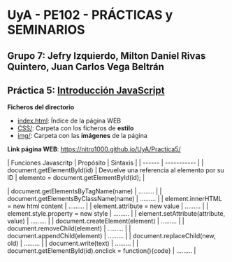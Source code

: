 # UyA - PE102 - PRÁCTICAS y SEMINARIOS
## Grupo 7: Jefry Izquierdo, Milton Daniel Rivas Quintero, Juan Carlos Vega Beltrán


## Práctica 5: [Introducción JavaScript](https://nitro1000.github.io/UyA/Practica5/)

**Ficheros del directorio**
  - [index.html]( ): Índice de la página WEB
  - [CSS/]( ): Carpeta con los ficheros de **estilo**
  - [img/]( ): Carpeta con las **imágenes** de la página

**Link página WEB**: https://nitro1000.github.io/UyA/Practica5/


| Funciones Javascritp                    | Propósito                                     |     Sintaxis |
| ------                                  | -----------               |
| document.getElementById(id)             | Devuelve una referencia al elemento por su ID | elemento = document.getElementById(id); |


| document.getElementsByTagName(name)     | .........    |
| document.getElementsByClassName(name)   | .........    |
| element.innerHTML = new html content    | .........    |
| element.attribute = new value           | .........    |
| element.style.property = new style      | .........    |
| element.setAttribute(attribute, value)  | .........    |
| document.createElement(element)         | .........    |
| document.removeChild(element)           | .........    |
| document.appendChild(element)           | .........    |
| document.replaceChild(new, old)         | .........    |
| document.write(text)                    | .........    |
| document.getElementById(id).onclick = function(){code}      | .........    |
